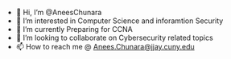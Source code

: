 - 👋 Hi, I’m @AneesChunara
- 👀 I’m interested in Computer Science and inforamtion Security
- 🌱 I’m currently Preparing for CCNA
- 💞️ I’m looking to collaborate on Cybersecurity related topics
- 📫 How to reach me @ Anees.Chunara@jjay.cuny.edu

<!---
AneesChunara/AneesChunara is a ✨ special ✨ repository because its `README.md` (this file) appears on your GitHub profile.
You can click the Preview link to take a look at your changes.
--->
